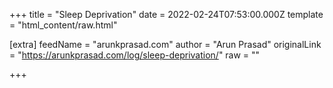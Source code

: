 
+++
title = "Sleep Deprivation"
date = 2022-02-24T07:53:00.000Z
template = "html_content/raw.html"

[extra]
feedName = "arunkprasad.com"
author = "Arun Prasad"
originalLink = "https://arunkprasad.com/log/sleep-deprivation/"
raw = ""

+++

